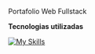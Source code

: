 Portafolio Web Fullstack

**Tecnologias utilizadas**

[![My Skills](https://skillicons.dev/icons?i=js,html,css,react,tailwind,typescript)](https://skillicons.dev)
